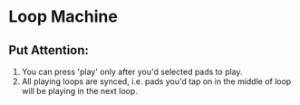 # Loop Machine

## Put Attention:
1. You can press 'play' only after you'd selected pads to play.
2. All playing loops are synced, i.e. pads you'd tap on in the middle of loop will be playing in the next loop.
